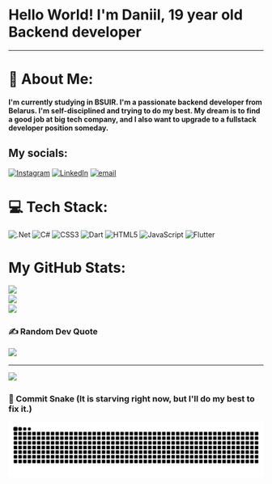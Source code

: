 # Hello World! I'm Daniil, 19 year old Backend developer

---

# 💫 About Me:
#### I'm currently studying in BSUIR. I'm a passionate backend developer from Belarus. I'm self-disciplined and trying to do my best. My dream is to find a good job at big tech company, and I also want to upgrade to a fullstack developer position someday.

## My socials:
[![Instagram](https://img.shields.io/badge/Instagram-%23E4405F.svg?logo=Instagram&logoColor=white)](https://www.instagram.com/rudenia_daniil/) [![LinkedIn](https://img.shields.io/badge/LinkedIn-%230077B5.svg?logo=linkedin&logoColor=white)](https://www.linkedin.com/in/daniil-rudzenia/) [![email](https://img.shields.io/badge/Email-D14836?logo=gmail&logoColor=white)](mailto:daniilrudzenia@gmail.com) 

# 💻 Tech Stack:
![.Net](https://img.shields.io/badge/.NET-5C2D91?style=for-the-badge&logo=.net&logoColor=white) ![C#](https://img.shields.io/badge/c%23-%23239120.svg?style=for-the-badge&logo=csharp&logoColor=white) ![CSS3](https://img.shields.io/badge/css3-%231572B6.svg?style=for-the-badge&logo=css3&logoColor=white) ![Dart](https://img.shields.io/badge/dart-%230175C2.svg?style=for-the-badge&logo=dart&logoColor=white) ![HTML5](https://img.shields.io/badge/html5-%23E34F26.svg?style=for-the-badge&logo=html5&logoColor=white) ![JavaScript](https://img.shields.io/badge/javascript-%23323330.svg?style=for-the-badge&logo=javascript&logoColor=%23F7DF1E) ![Flutter](https://img.shields.io/badge/Flutter-%2302569B.svg?style=for-the-badge&logo=Flutter&logoColor=white)
# My GitHub Stats:
![](https://github-readme-stats.vercel.app/api?username=Rudzeniapol&theme=dark&hide_border=false&include_all_commits=true&count_private=true)<br/>
![](https://nirzak-streak-stats.vercel.app/?user=Rudzeniapol&theme=dark&hide_border=false)<br/>
![](https://github-readme-stats.vercel.app/api/top-langs/?username=Rudzeniapol&theme=dark&hide_border=false&include_all_commits=true&count_private=true&layout=compact)

### ✍️ Random Dev Quote
![](https://quotes-github-readme.vercel.app/api?type=horizontal&theme=radical)

---
[![](https://visitcount.itsvg.in/api?id=Rudzeniapol&icon=0&color=0)](https://visitcount.itsvg.in)


### 👾 Commit Snake (It is starving right now, but I'll do my best to fix it.)
<picture>
  <source media="(prefers-color-scheme: dark)" srcset="https://raw.githubusercontent.com/rudzeniapol/rudzeniapol/output/github-snake-dark.svg" />
  <source media="(prefers-color-scheme: light)" srcset="https://raw.githubusercontent.com/rudzeniapol/rudzeniapol/output/github-snake.svg" />
  <img alt="github-snake" src="https://raw.githubusercontent.com/rudzeniapol/rudzeniapol/output/github-snake.svg" />
</picture>
